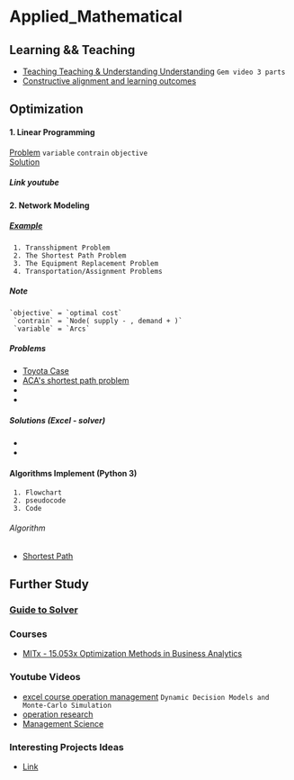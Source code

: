 
# Applied_Mathematical

## Learning && Teaching
* [Teaching Teaching & Understanding Understanding](https://www.youtube.com/playlist?list=PLUvh8nBV_eO9ma_DggZiSGLnKb9hBZ5yO) `Gem video 3 parts`
* [Constructive alignment and learning outcomes](https://www.youtube.com/watch?v=Xs4WLm0uC2k)

## Optimization

#### 1. Linear Programming
     
   [Problem](https://docs.google.com/document/d/145ZE2ROviynli4JsHqq36wOsb8CWaniKgRa1vdcHD_I/edit?usp=sharing) `variable` `contrain` `objective` 
   <br>
   [Solution](https://docs.google.com/spreadsheets/d/1u2Hg92uHjqpBwaXoY1vOXOozK8RGEwEJ-0tTrx8xeZA/edit?usp=sharing)
   
##### Link youtube



#### 2. Network Modeling
##### [Example](https://www.youtube.com/watch?v=N_YFny65E44)
     1. Transshipment Problem
     2. The Shortest Path Problem
     3. The Equipment Replacement Problem
     4. Transportation/Assignment Problems
##### Note

    `objective` = `optimal cost`
     `contrain` = `Node( supply - , demand + )`
     `variable` = `Arcs`
    
    
##### Problems

  * [Toyota Case](https://docs.google.com/document/d/1AI09pXvTiA7XTzrWvmRNdHLphLtDGuVsuAt8G78TgFg/edit?usp=sharing)
  * [ACA's shortest path problem]()
  * []()
  * []()
    
##### Solutions (Excel - solver)
  * []()
  * []()
     
#### Algorithms Implement (Python 3)
     1. Flowchart
     2. pseudocode
     3. Code
###### Algorithm
  * [Shortest Path](https://www.youtube.com/watch?v=7Fe12XVKoyQ)


## Further Study 
### [Guide to Solver](https://www.solver.com/optimization-solutions-distribution-and-logistics-examples) 


### Courses
   * [MITx - 15.053x Optimization Methods in Business Analytics](https://openlearninglibrary.mit.edu/courses/course-v1:MITx+15.053x+3T2016/course/)

### Youtube Videos
   * [excel course operation management](https://www.youtube.com/c/DecisionMaking101/playlists) `Dynamic Decision Models and Monte-Carlo Simulation`
   * [operation research](https://www.youtube.com/playlist?list=PL9U1RaeyCt0zmJsIqreoiHw7fju5wnPdE)
   * [Management Science](https://www.youtube.com/channel/UCZ9UGbQOk4-VZMUl4pV1H2A/videos)

### Interesting Projects Ideas
  * [Link](http://web.mit.edu/15.053/www/projects.htm)




